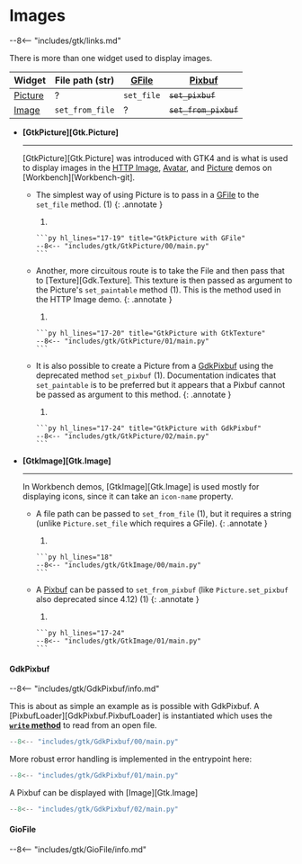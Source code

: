 # Images

--8<-- "includes/gtk/links.md"

There is more than one widget used to display images.

Widget                  | File path (str)   | [GFile](#giofile) | [Pixbuf](#gdkpixbuf)
---                     | ---               | ---               | ---
[Picture](#gtkpicture)  | ?                 | `set_file`        | ~~`set_pixbuf`~~
[Image](#gtkimage)      | `set_from_file`   | ?                 | ~~`set_from_pixbuf`~~


<div class="grid cards" markdown>

-   **[GtkPicture][Gtk.Picture]**

    ---

    [GtkPicture][Gtk.Picture] was introduced with GTK4 and is what is used to display images in the [HTTP Image](https://github.com/workbenchdev/demos/tree/main/src/HTTP%20Image), [Avatar](https://github.com/workbenchdev/demos/tree/main/src/Avatar), and [Picture](https://github.com/workbenchdev/demos/tree/main/src/Picture) demos on [Workbench][Workbench-git].

    -   The simplest way of using Picture is to pass in a [GFile](#giofile) to the `set_file` method. (1)
        {: .annotate }

        1.  

            ```py hl_lines="17-19" title="GtkPicture with GFile"
            --8<-- "includes/gtk/GtkPicture/00/main.py"
            ```
    
    -   Another, more circuitous route is to take the File and then pass that to [Texture][Gdk.Texture].
        This texture is then passed as argument to the Picture's `set_paintable` method (1).
        This is the method used in the HTTP Image demo.
        {: .annotate }

        1.  

            ```py hl_lines="17-20" title="GtkPicture with GtkTexture"
            --8<-- "includes/gtk/GtkPicture/01/main.py"
            ```
    
    -   It is also possible to create a Picture from a [GdkPixbuf](#gdkpixbuf) using the deprecated method `set_pixbuf` (1).
        Documentation indicates that `set_paintable` is to be preferred but it appears that a Pixbuf cannot be passed as argument to this method.
        {: .annotate }

        1.  

            ```py hl_lines="17-24" title="GtkPicture with GdkPixbuf"
            --8<-- "includes/gtk/GtkPicture/02/main.py"
            ```

-   **[GtkImage][Gtk.Image]**
    
    ---

    In Workbench demos, [GtkImage][Gtk.Image] is used mostly for displaying icons, since it can take an `icon-name` property.

    -   A file path can be passed to `set_from_file` (1), but it requires a string (unlike `Picture.set_file` which requires a GFile).
        {: .annotate }

        1.  

            ```py hl_lines="18"
            --8<-- "includes/gtk/GtkImage/00/main.py"
            ```

    -   A [Pixbuf](#gdkpixbuf) can be passed to `set_from_pixbuf` (like `Picture.set_pixbuf` also deprecated since 4.12) (1)
        {: .annotate }

        1.  

            ```py hl_lines="17-24"
            --8<-- "includes/gtk/GtkImage/01/main.py"
            ```

</div>

#### GdkPixbuf

--8<-- "includes/gtk/GdkPixbuf/info.md"

<div class="grid cards" markdown>

This is about as simple an example as is possible with GdkPixbuf.
A [PixbufLoader][GdkPixbuf.PixbufLoader] is instantiated which uses the [**`write` method**](https://api.pygobject.gnome.org/GdkPixbuf-2.0/class-PixbufLoader.html#gi.repository.GdkPixbuf.PixbufLoader.write) to read from an open file.

```py hl_lines="11"
--8<-- "includes/gtk/GdkPixbuf/00/main.py"
```

More robust error handling is implemented in the entrypoint here:

```py hl_lines="4 17-22"
--8<-- "includes/gtk/GdkPixbuf/01/main.py"
```


A Pixbuf can be displayed with [Image][Gtk.Image]

```py
--8<-- "includes/gtk/GdkPixbuf/02/main.py"
```

</div>

#### GioFile

--8<-- "includes/gtk/GioFile/info.md"
